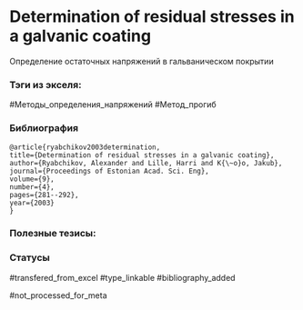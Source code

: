 # Determination of residual stresses in a galvanic coating

Определение остаточных напряжений в гальваническом покрытии

### Тэги из экселя:
#Методы_определения_напряжений 
#Метод_прогиб 

### Библиография
```
@article{ryabchikov2003determination,
title={Determination of residual stresses in a galvanic coating},
author={Ryabchikov, Alexander and Lille, Harri and K{\~o}o, Jakub},
journal={Proceedings of Estonian Acad. Sci. Eng},
volume={9},
number={4},
pages={281--292},
year={2003}
}
```

### Полезные тезисы:

### Статусы
#transfered_from_excel 
#type_linkable 
#bibliography_added

#not_processed_for_meta
